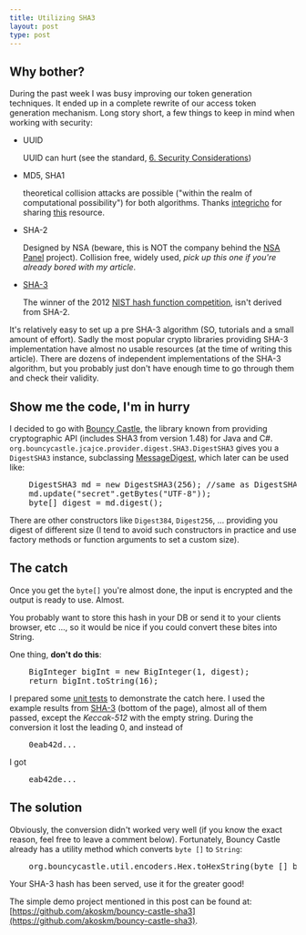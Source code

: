 ```yaml
---
title: Utilizing SHA3
layout: post
type: post
---
```


Why bother?
---------

During the past week I was busy improving our token generation techniques. It ended up in a complete rewrite of our access token generation mechanism. Long story short, a few things to keep in mind when working with security:

 * UUID

   UUID can hurt (see the standard, [6. Security Considerations](http://www.ietf.org/rfc/rfc4122.txt))

 * MD5, SHA1

   theoretical collision attacks are possible ("within the realm of computational possibility") for both algorithms. Thanks [integricho](https://github.com/integricho) for sharing [this](http://www.pythonsecurity.org/wiki/django/#authentication) resource.

 * SHA-2

   Designed by NSA (beware, this is NOT the company behind the [NSA Panel](https://github.com/goshakkk/nsa_panel) project). Collision free, widely used, _pick up this one if you're already bored with my article_.

 * [SHA-3](http://en.wikipedia.org/wiki/SHA-3)

   The winner of the 2012 [NIST hash function competition](http://en.wikipedia.org/wiki/NIST_hash_function_competition), isn't derived from SHA-2.

It's relatively easy to set up a pre SHA-3 algorithm (SO, tutorials and a small amount of effort). Sadly the most popular crypto libraries providing SHA-3 implementation have almost no usable resources (at the time of writing this article). There are dozens of independent implementations of the SHA-3 algorithm, but you probably just don't have enough time to go through them and check their validity.

Show me the code, I'm in hurry
-------

I decided to go with [Bouncy Castle](http://www.bouncycastle.org), the library known from providing cryptographic API (includes SHA3 from version 1.48) for Java and C#.
<code>org.bouncycastle.jcajce.provider.digest.SHA3.DigestSHA3</code> gives you a <code>DigestSHA3</code> instance, subclassing [MessageDigest](http://docs.oracle.com/javase/7/docs/api/java/security/MessageDigest.html), which later can be used like:

<pre>
    DigestSHA3 md = new DigestSHA3(256); //same as DigestSHA3 md = new SHA3.Digest256();
    md.update("secret".getBytes("UTF-8"));
    byte[] digest = md.digest();
</pre>

There are other constructors like <code>Digest384</code>, <code>Digest256</code>, ... providing you digest of different size (I tend to avoid such constructors in practice and use factory methods or function arguments to set a custom size).

The catch
-------

Once you get the <code>byte[]</code> you're almost done, the input is encrypted and the output is ready to use. Almost.

You probably want to store this hash in your DB or send it to your clients browser, etc ..., so it would be nice if you could convert these bites into String.

One thing, **don't do this**:

<pre>
    BigInteger bigInt = new BigInteger(1, digest);
    return bigInt.toString(16);
</pre>

I prepared some [unit tests](https://github.com/akoskm/bouncy-castle-sha3/tree/master/src/test/java/io/github/bouncycastlesha3) to demonstrate the catch here. I used the example results from [SHA-3](http://en.wikipedia.org/wiki/SHA-3) (bottom of the page), almost all of them passed, except the *Keccak-512* with the empty string. During the conversion it lost the leading 0, and instead of

<pre>
    0eab42d...
</pre>

I got

<pre>
    eab42de...
</pre>


The solution
--------

Obviously, the conversion didn't worked very well (if you know the exact reason, feel free to leave a comment below). Fortunately, Bouncy Castle already has a utility method which converts <code>byte []</code> to <code>String</code>:
<pre>
    org.bouncycastle.util.encoders.Hex.toHexString(byte [] bites)
</pre>

Your SHA-3 hash has been served, use it for the greater good!

The simple demo project mentioned in this post can be found at: [https://github.com/akoskm/bouncy-castle-sha3](https://github.com/akoskm/bouncy-castle-sha3).
